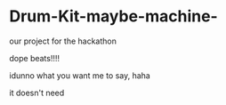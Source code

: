 # Drum-Kit-maybe-machine-
our project for the hackathon

dope beats!!!!

idunno what you want me to say, haha

it doesn't need 
